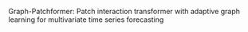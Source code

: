 Graph-Patchformer: Patch interaction transformer with adaptive graph learning for multivariate time series forecasting
